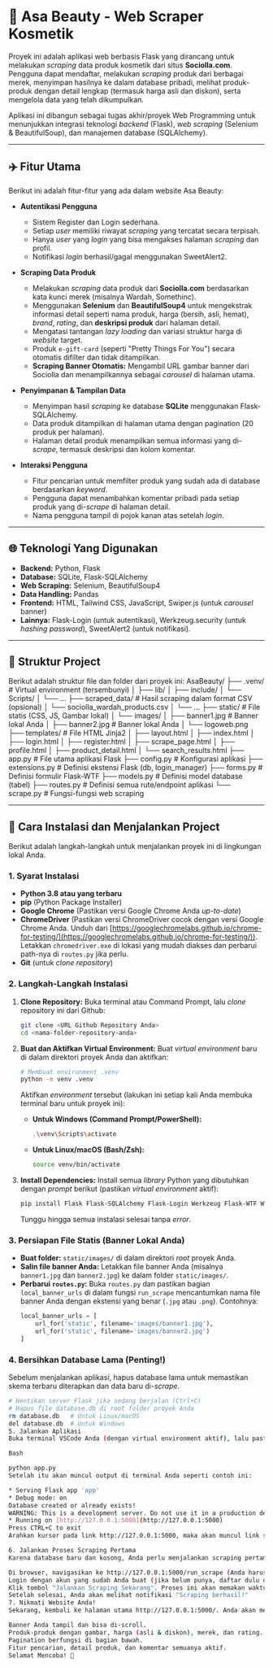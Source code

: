 # 🌸 Asa Beauty - Web Scraper Kosmetik

Proyek ini adalah aplikasi web berbasis Flask yang dirancang untuk melakukan *scraping* data produk kosmetik dari situs **Sociolla.com**. Pengguna dapat mendaftar, melakukan *scraping* produk dari berbagai merek, menyimpan hasilnya ke dalam database pribadi, melihat produk-produk dengan detail lengkap (termasuk harga asli dan diskon), serta mengelola data yang telah dikumpulkan.

Aplikasi ini dibangun sebagai tugas akhir/proyek Web Programming untuk menunjukkan integrasi teknologi *backend* (Flask), *web scraping* (Selenium & BeautifulSoup), dan manajemen database (SQLAlchemy).

---

## ✈️ Fitur Utama

Berikut ini adalah fitur-fitur yang ada dalam website Asa Beauty:

* **Autentikasi Pengguna**
    * Sistem Register dan Login sederhana.
    * Setiap *user* memiliki riwayat *scraping* yang tercatat secara terpisah.
    * Hanya *user* yang *login* yang bisa mengakses halaman *scraping* dan profil.
    * Notifikasi *login* berhasil/gagal menggunakan SweetAlert2.

* **Scraping Data Produk**
    * Melakukan *scraping* data produk dari **Sociolla.com** berdasarkan kata kunci merek (misalnya Wardah, Somethinc).
    * Menggunakan **Selenium** dan **BeautifulSoup4** untuk mengekstrak informasi detail seperti nama produk, harga (bersih, asli, hemat), *brand*, *rating*, dan **deskripsi produk** dari halaman detail.
    * Mengatasi tantangan *lazy loading* dan variasi struktur harga di *website* target.
    * Produk `e-gift-card` (seperti "Pretty Things For You") secara otomatis difilter dan tidak ditampilkan.
    * **Scraping Banner Otomatis:** Mengambil URL gambar banner dari Sociolla dan menampilkannya sebagai *carousel* di halaman utama.

* **Penyimpanan & Tampilan Data**
    * Menyimpan hasil *scraping* ke database **SQLite** menggunakan Flask-SQLAlchemy.
    * Data produk ditampilkan di halaman utama dengan pagination (20 produk per halaman).
    * Halaman detail produk menampilkan semua informasi yang di-*scrape*, termasuk deskripsi dan kolom komentar.

* **Interaksi Pengguna**
    * Fitur pencarian untuk memfilter produk yang sudah ada di database berdasarkan *keyword*.
    * Pengguna dapat menambahkan komentar pribadi pada setiap produk yang di-*scrape* di halaman detail.
    * Nama pengguna tampil di pojok kanan atas setelah *login*.

---

## 🌐 Teknologi Yang Digunakan

* **Backend:** Python, Flask
* **Database:** SQLite, Flask-SQLAlchemy
* **Web Scraping:** Selenium, BeautifulSoup4
* **Data Handling:** Pandas
* **Frontend:** HTML, Tailwind CSS, JavaScript, Swiper.js (untuk *carousel* banner)
* **Lainnya:** Flask-Login (untuk autentikasi), Werkzeug.security (untuk *hashing password*), SweetAlert2 (untuk notifikasi).

---

## 📂 Struktur Project

Berikut adalah struktur file dan folder dari proyek ini:
AsaBeauty/
├── .venv/                 # Virtual environment (tersembunyi)
│   ├── lib/
│   ├── include/
│   └── Scripts/
│   └── ...
├── scraped_data/          # Hasil scraping dalam format CSV (opsional)
│   └── sociolla_wardah_products.csv
│   └── ...
├── static/                # File statis (CSS, JS, Gambar lokal)
│   └── images/
│       ├── banner1.jpg    # Banner lokal Anda
│       ├── banner2.jpg    # Banner lokal Anda
│       └── logoweb.png
├── templates/             # File HTML Jinja2
│   ├── layout.html
│   ├── index.html
│   ├── login.html
│   ├── register.html
│   ├── scrape_page.html
│   ├── profile.html
│   ├── product_detail.html
│   └── search_results.html
├── app.py                 # File utama aplikasi Flask
├── config.py              # Konfigurasi aplikasi
├── extensions.py          # Definisi ekstensi Flask (db, login_manager)
├── forms.py               # Definisi formulir Flask-WTF
├── models.py              # Definisi model database (tabel)
├── routes.py              # Definisi semua rute/endpoint aplikasi
└── scrape.py              # Fungsi-fungsi web scraping


---

## 🚀 Cara Instalasi dan Menjalankan Project

Berikut adalah langkah-langkah untuk menjalankan proyek ini di lingkungan lokal Anda.

### 1. Syarat Instalasi

* **Python 3.8 atau yang terbaru**
* **pip** (Python Package Installer)
* **Google Chrome** (Pastikan versi Google Chrome Anda *up-to-date*)
* **ChromeDriver** (Pastikan versi ChromeDriver cocok dengan versi Google Chrome Anda. Unduh dari [https://googlechromelabs.github.io/chrome-for-testing/](https://googlechromelabs.github.io/chrome-for-testing/)). Letakkan `chromedriver.exe` di lokasi yang mudah diakses dan perbarui path-nya di `routes.py` jika perlu.
* **Git** (untuk *clone repository*)

### 2. Langkah-Langkah Instalasi

1.  **Clone Repository:**
    Buka terminal atau Command Prompt, lalu *clone* repository ini dari Github:
    ```bash
    git clone <URL Github Repository Anda>
    cd <nama-folder-repository-anda>
    ```

2.  **Buat dan Aktifkan Virtual Environment:**
    Buat *virtual environment* baru di dalam direktori proyek Anda dan aktifkan:
    ```bash
    # Membuat environment .venv
    python -m venv .venv
    ```
    Aktifkan *environment* tersebut (lakukan ini setiap kali Anda membuka terminal baru untuk proyek ini):
    * **Untuk Windows (Command Prompt/PowerShell):**
        ```bash
        .\venv\Scripts\activate
        ```
    * **Untuk Linux/macOS (Bash/Zsh):**
        ```bash
        source venv/bin/activate
        ```

3.  **Install Dependencies:**
    Install semua *library* Python yang dibutuhkan dengan *prompt* berikut (pastikan *virtual environment* aktif):
    ```bash
    pip install Flask Flask-SQLAlchemy Flask-Login Werkzeug Flask-WTF WTForms pandas beautifulsoup4 selenium
    ```
    Tunggu hingga semua instalasi selesai tanpa *error*.

### 3. Persiapan File Statis (Banner Lokal Anda)

* **Buat folder:** `static/images/` di dalam direktori *root* proyek Anda.
* **Salin file banner Anda:** Letakkan file banner Anda (misalnya `banner1.jpg` dan `banner2.jpg`) ke dalam folder `static/images/`.
* **Perbarui `routes.py`:** Buka `routes.py` dan pastikan bagian `local_banner_urls` di dalam fungsi `run_scrape` mencantumkan nama file banner Anda dengan ekstensi yang benar (`.jpg` atau `.png`). Contohnya:
    ```python
    local_banner_urls = [
        url_for('static', filename='images/banner1.jpg'),
        url_for('static', filename='images/banner2.jpg')
    ]
    ```

### 4. Bersihkan Database Lama (Penting!)

Sebelum menjalankan aplikasi, hapus database lama untuk memastikan skema terbaru diterapkan dan data baru di-*scrape*.

```bash
# Hentikan server Flask jika sedang berjalan (Ctrl+C)
# Hapus file database.db di root folder proyek Anda
rm database.db   # Untuk Linux/macOS
del database.db  # Untuk Windows
5. Jalankan Aplikasi
Buka terminal VSCode Anda (dengan virtual environment aktif), lalu pastikan direktori sudah benar. Setelah itu jalankan prompt ini.

Bash

python app.py
Setelah itu akan muncul output di terminal Anda seperti contoh ini:

* Serving Flask app 'app'
* Debug mode: on
Database created or already exists!
WARNING: This is a development server. Do not use it in a production deployment. Use a production WSGI server instead.
* Running on [http://127.0.0.1:5000](http://127.0.0.1:5000)
Press CTRL+C to exit
Arahkan kursor pada link http://127.0.0.1:5000, maka akan muncul link server website. Klik dan Anda akan tiba di halaman beranda website.

6. Jalankan Proses Scraping Pertama
Karena database baru dan kosong, Anda perlu menjalankan scraping pertama kali untuk mengisi data.

Di browser, navigasikan ke http://127.0.0.1:5000/run_scrape (Anda harus mengetik URL ini secara manual karena tidak ada di navigasi umum).
Login dengan akun yang sudah Anda buat (jika belum punya, daftar dulu di /register).
Klik tombol "Jalankan Scraping Sekarang". Proses ini akan memakan waktu. Amati terminal untuk melihat progress-nya.
Setelah selesai, Anda akan melihat notifikasi "Scraping berhasil!"
7. Nikmati Website Anda!
Sekarang, kembali ke halaman utama http://127.0.0.1:5000/. Anda akan melihat:

Banner Anda tampil dan bisa di-scroll.
Produk-produk dengan gambar, harga (asli & diskon), merek, dan rating.
Pagination berfungsi di bagian bawah.
Fitur pencarian, detail produk, dan komentar semuanya aktif.
Selamat Mencoba! 🚀
